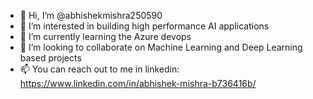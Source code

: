 - 👋 Hi, I’m @abhishekmishra250590
- 👀 I’m interested in building high performance AI applications
- 🌱 I’m currently learning the Azure devops
- 💞️ I’m looking to collaborate on Machine Learning and Deep Learning based projects
- 📫 You can reach out to me in linkedin: https://www.linkedin.com/in/abhishek-mishra-b736416b/

<!---
abhishekmishra250590/abhishekmishra250590 is a ✨ special ✨ repository because its `README.md` (this file) appears on your GitHub profile.
You can click the Preview link to take a look at your changes.
--->
